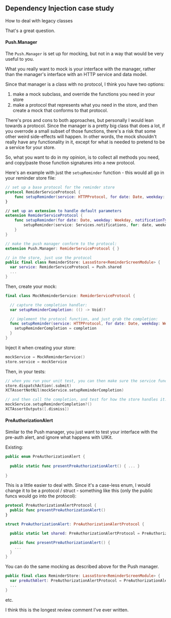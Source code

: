 ## Dependency Injection case study



How to deal with legacy classes

That's a great question.

#### Push.Manager

The `Push.Manager` is set up for mocking, but not in a way that would be very useful to you.  

What you really want to mock is your interface with the manager, rather than the manager's interface with an HTTP service and data model.

Since that manager is a class with no protocol, I think you have two options:
1. make a mock subclass, and override the functions you need in your store
2. make a protocol that represents what you need in the store, and then create a mock that conforms to that protocol.

There's pros and cons to both approaches, but personally I would lean towards a protocol.  Since the manager is a pretty big class that does a lot, if you overrode a small subset of those functions, there's a risk that some other weird side-effects will happen.  In other words, the mock shouldn't really have any functionality in it, except for what is needed to pretend to be a service for your store.

So, what you want to do in my opinion, is to collect all methods you need, and copy/paste those function signatures into a new protocol.

Here's an example with just the `setupReminder` function - this would all go in your reminder store file:
```swift
// set up a base protocol for the reminder store
protocol RemiderServiceProtocol {
    func setupReminder(service: HTTPProtocol, for date: Date, weekday: Weekday, notificationType: String, completion: (() -> Void)?)
}

// set up an extension to handle default parameters
extension RemiderServiceProtocol {
    func setupReminder(for date: Date, weekday: Weekday, notificationType: String, completion: (() -> Void)?) {
        setupReminder(service: Services.notifications, for: date, weekday: weekday, notificationType: notificationType, completion: completion)
    }
}

// make the push manager conform to the protocol:
extension Push.Manager: RemiderServiceProtocol { }

// in the store, just use the protocol
public final class ReminderStore: LassoStore<ReminderScreenModule> {
  var service: RemiderServiceProtocol = Push.shared
  ...
}
```

Then, create your mock:
```swift
final class MockReminderService: RemiderServiceProtocol {

  // capture the completion handler:
  var setupReminderCompletion: (() -> Void)?

  // implement the protocol function, and just grab the completion:
  func setupReminder(service: HTTPProtocol, for date: Date, weekday: Weekday, notificationType: String, completion: (() -> Void)?) {
    setupReminderCompletion = completion
  }
}
```

Inject it when creating your store:
```swift
mockService = MockReminderService()
store.service = mockService
```

Then, in your tests:
```swift
// when you run your unit test, you can then make sure the service function was called:
store.dispatchAction(.submit)
XCTAssertNotNil(mockService.setupReminderCompletion)

// and then call the completion, and test for how the store handles it:
mockService.setupReminderCompletion?()
XCTAssertOutputs([.dismiss])
```

#### PreAuthorizationAlert

Similar to the Push manager, you just want to test your interface with the pre-auth alert, and ignore what happens with UIKit.

Existing:

```swift
public enum PreAuthorizationAlert {
  
  public static func presentPreAuthorizationAlert() { ... }
  
}
```



This is a little easier to deal with.  Since it's a case-less enum, I would change it to be a protocol / struct - something like this (only the public funcs would go into the protocol):

```swift
protocol PreAuthorizationAlertProtocol {
  public func presentPreAuthorizationAlert()
}

struct PreAuthorizationAlert: PreAuthorizationAlertProtocol {

  public static let shared: PreAuthorizationAlertProtocol = PreAuthorizationAlert()

  public func presentPreAuthorizationAlert() {
    ...
  }
}
```

You can do the same mocking as described above for the Push manager.
```swift
public final class ReminderStore: LassoStore<ReminderScreenModule> {
  var preAuthAlert: PreAuthorizationAlertProtocol = PreAuthorizationAlert.shared
  ...
}
```
etc.

I think this is the longest review comment I've ever written.